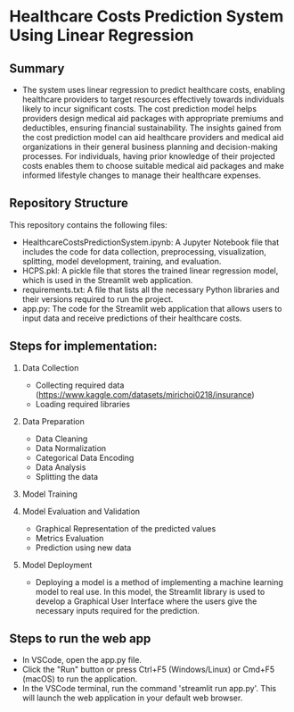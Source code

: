 # Healthcare Costs Prediction System Using Linear Regression

## Summary
- The system uses linear regression to predict healthcare costs, enabling healthcare providers to target resources effectively towards individuals likely to incur significant costs. The cost prediction model helps providers design medical aid packages with appropriate premiums and deductibles, ensuring financial sustainability. The insights gained from the cost prediction model can aid healthcare providers and medical aid organizations in their general business planning and decision-making processes. For individuals, having prior knowledge of their projected costs enables them to choose suitable medical aid packages and make informed lifestyle changes to manage their healthcare expenses.

## Repository Structure

This repository contains the following files:

 - HealthcareCostsPredictionSystem.ipynb: A Jupyter Notebook file that includes the code for data collection, preprocessing, visualization, splitting, model development, training, and evaluation.
 - HCPS.pkl: A pickle file that stores the trained linear regression model, which is used in the Streamlit web application.
 - requirements.txt: A file that lists all the necessary Python libraries and their versions required to run the project.
 - app.py: The code for the Streamlit web application that allows users to input data and receive predictions of their healthcare costs.

## Steps for implementation:
1) Data Collection  
   - Collecting required data  (https://www.kaggle.com/datasets/mirichoi0218/insurance)
   - Loading required libraries
     
2) Data Preparation  
   - Data Cleaning  
   - Data Normalization  
   - Categorical Data Encoding  
   - Data Analysis  
   - Splitting the data
      
3) Model Training    

4) Model Evaluation and Validation   
   - Graphical Representation of the predicted values  
   - Metrics Evaluation  
   - Prediction using new data
         
5) Model Deployment  
   - Deploying a model is a method of implementing a machine learning model to real use. In this model, the Streamlit library is used to develop a Graphical User Interface where the users give the necessary inputs required for the prediction.

## Steps to run the web app
   - In VSCode, open the app.py file.
   - Click the "Run" button or press Ctrl+F5 (Windows/Linux) or Cmd+F5 (macOS) to run the application.
   - In the VSCode terminal, run the command 'streamlit run app.py'. This will launch the web application in your default web browser.
